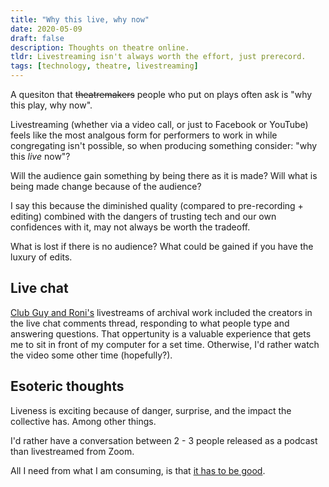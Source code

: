 ```yaml
---
title: "Why this live, why now"
date: 2020-05-09
draft: false
description: Thoughts on theatre online.
tldr: Livestreaming isn't always worth the effort, just prerecord.
tags: [technology, theatre, livestreaming]
---
```


A quesiton that ~~theatremakers~~ people who put on plays often ask is "why this play, why now".

Livestreaming (whether via a video call, or just to Facebook or YouTube) feels like the most analgous form for performers to work in while congregating isn't possible, so when producing something consider: "why this _live_ now"?

Will the audience gain something by being there as it is made? Will what is being made change because of the audience?

I say this because the diminished quality (compared to pre-recording + editing) combined with the dangers of trusting tech and our own confidences with it, may not always be worth the tradeoff.

What is lost if there is no audience?
What could be gained if you have the luxury of edits.

## Live chat 
[Club Guy and Roni's](https://www.clubguyandroni.nl/) livestreams of archival work included the creators in the live chat comments thread, responding to what people type and answering questions. That oppertunity is a valuable experience that gets me to sit in front of my computer for a set time. Otherwise, I'd rather watch the video some other time (hopefully?).

## Esoteric thoughts
Liveness is exciting because of danger, surprise, and the impact the collective has. Among other things.

I'd rather have a conversation between 2 - 3 people released as a podcast than livestreamed from Zoom.

All I need from what I am consuming, is that [it has to be good](https://www.invidio.us/watch?v=Mrma76T5Wa4).